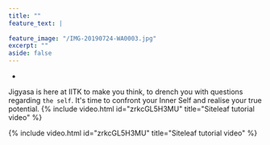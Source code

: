 ```yaml
---
title: ""
feature_text: |
  
feature_image: "/IMG-20190724-WA0003.jpg"
excerpt: ""
aside: false
---
```


-
Jigyasa is here at IITK to make you think, to drench you with questions regarding `the self`. It's time to confront your Inner Self and realise your true potential.
{% include video.html id="zrkcGL5H3MU" title="Siteleaf tutorial video" %}


{% include video.html id="zrkcGL5H3MU" title="Siteleaf tutorial video" %}

``` html
```
